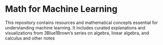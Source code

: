 # Math for Machine Learning

This repository contains resources and mathematical concepts essential for understanding machine learning. It includes curated explanations and visualizations from 3Blue1Brown’s series on algebra, linear algebra, and calculus and other notes

